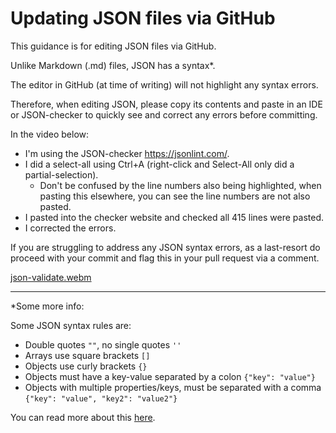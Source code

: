 # Updating JSON files via GitHub

This guidance is for editing JSON files via GitHub.

Unlike Markdown (.md) files, JSON has a syntax*.

The editor in GitHub (at time of writing) will not highlight any syntax errors.

Therefore, when editing JSON, please copy its contents and paste in an IDE or JSON-checker to quickly see and correct any errors before committing.

In the video below:
- I'm using the JSON-checker https://jsonlint.com/.
- I did a select-all using Ctrl+A (right-click and Select-All only did a partial-selection).
  - Don't be confused by the line numbers also being highlighted, when pasting this elsewhere, you can see the line numbers are not also pasted.
- I pasted into the checker website and checked all 415 lines were pasted.
- I corrected the errors.

If you are struggling to address any JSON syntax errors, as a last-resort do proceed with your commit and flag this in your pull request via a comment.

[json-validate.webm](https://user-images.githubusercontent.com/52256544/232485080-7c95d708-a574-41be-8e18-c3f61404cbe5.webm)

---

*Some more info:

Some JSON syntax rules are:
- Double quotes `""`, no single quotes `''`
- Arrays use square brackets `[]`
- Objects use curly brackets `{}`
- Objects must have a key-value separated by a colon `{"key": "value"}`
- Objects with multiple properties/keys, must be separated with a comma `{"key": "value", "key2": "value2"}`

You can read more about this [here](https://developer.mozilla.org/en-US/docs/Learn/JavaScript/Objects/JSON).
